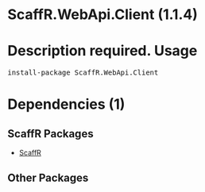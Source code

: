 ﻿ScaffR.WebApi.Client (1.1.4)
======
Description required.
Usage
======
<pre>install-package ScaffR.WebApi.Client</pre>
Dependencies (1)
=====

ScaffR Packages
------
* [ScaffR](https://github.com/wcpro/ScaffR/tree/master/src/ScaffR)

Other Packages
------
